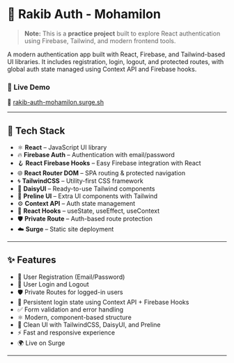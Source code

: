 # 🔐 Rakib Auth - Mohamilon

> **Note:** This is a **practice project** built to explore React authentication using Firebase, Tailwind, and modern frontend tools.

A modern authentication app built with React, Firebase, and Tailwind-based UI libraries. It includes registration, login, logout, and protected routes, with global auth state managed using Context API and Firebase hooks.

### 🚀 Live Demo

🔗 [rakib-auth-mohamilon.surge.sh](https://rakib-auth-mohamilon.surge.sh)

---

## 🧰 Tech Stack

- ⚛️ **React** – JavaScript UI library
- 🔥 **Firebase Auth** – Authentication with email/password
- 🪝 **React Firebase Hooks** – Easy Firebase integration with React
- 🌐 **React Router DOM** – SPA routing & protected navigation
- 🌀 **TailwindCSS** – Utility-first CSS framework
- 🎨 **DaisyUI** – Ready-to-use Tailwind components
- 💎 **Preline UI** – Extra UI components with Tailwind
- ⚙️ **Context API** – Auth state management
- 🧠 **React Hooks** – useState, useEffect, useContext
- 🛡️ **Private Route** – Auth-based route protection
- ☁️ **Surge** – Static site deployment

---

## ✨ Features

- 🔐 User Registration (Email/Password)
- 🔑 User Login and Logout
- 🛡️ Private Routes for logged-in users
- 🔄 Persistent login state using Context API + Firebase Hooks
- ✅ Form validation and error handling
- ⚛️ Modern, component-based structure
- 🎨 Clean UI with TailwindCSS, DaisyUI, and Preline
- ⚡ Fast and responsive experience
- 🌍 Live on Surge

---

#
